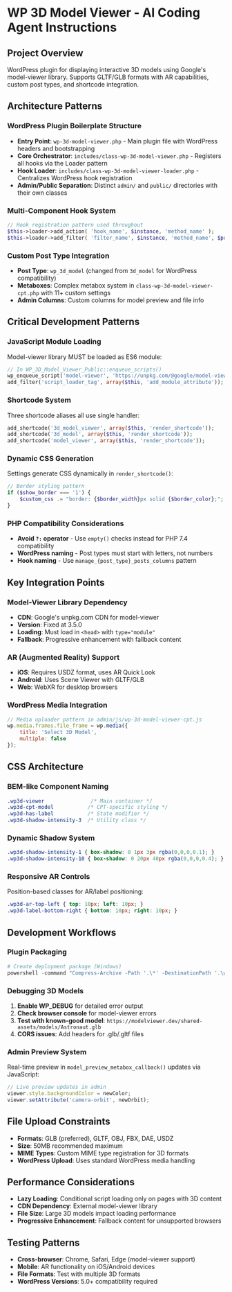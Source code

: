 # WP 3D Model Viewer - AI Coding Agent Instructions

## Project Overview
WordPress plugin for displaying interactive 3D models using Google's model-viewer library. Supports GLTF/GLB formats with AR capabilities, custom post types, and shortcode integration.

## Architecture Patterns

### WordPress Plugin Boilerplate Structure
- **Entry Point**: `wp-3d-model-viewer.php` - Main plugin file with WordPress headers and bootstrapping
- **Core Orchestrator**: `includes/class-wp-3d-model-viewer.php` - Registers all hooks via the Loader pattern
- **Hook Loader**: `includes/class-wp-3d-model-viewer-loader.php` - Centralizes WordPress hook registration
- **Admin/Public Separation**: Distinct `admin/` and `public/` directories with their own classes

### Multi-Component Hook System
```php
// Hook registration pattern used throughout
$this->loader->add_action( 'hook_name', $instance, 'method_name' );
$this->loader->add_filter( 'filter_name', $instance, 'method_name', $priority, $args );
```

### Custom Post Type Integration
- **Post Type**: `wp_3d_model` (changed from `3d_model` for WordPress compatibility)
- **Metaboxes**: Complex metabox system in `class-wp-3d-model-viewer-cpt.php` with 11+ custom settings
- **Admin Columns**: Custom columns for model preview and file info

## Critical Development Patterns

### JavaScript Module Loading
Model-viewer library MUST be loaded as ES6 module:
```php
// In WP_3D_Model_Viewer_Public::enqueue_scripts()
wp_enqueue_script('model-viewer', 'https://unpkg.com/@google/model-viewer/dist/model-viewer.min.js');
add_filter('script_loader_tag', array($this, 'add_module_attribute'));
```

### Shortcode System
Three shortcode aliases all use single handler:
```php
add_shortcode('3d_model_viewer', array($this, 'render_shortcode'));
add_shortcode('3d_model', array($this, 'render_shortcode'));
add_shortcode('model_viewer', array($this, 'render_shortcode'));
```

### Dynamic CSS Generation
Settings generate CSS dynamically in `render_shortcode()`:
```php
// Border styling pattern
if ($show_border === '1') {
    $custom_css .= "border: {$border_width}px solid {$border_color};";
}
```

### PHP Compatibility Considerations
- **Avoid `?:` operator** - Use `empty()` checks instead for PHP 7.4 compatibility
- **WordPress naming** - Post types must start with letters, not numbers
- **Hook naming** - Use `manage_{post_type}_posts_columns` pattern

## Key Integration Points

### Model-Viewer Library Dependency
- **CDN**: Google's unpkg.com CDN for model-viewer
- **Version**: Fixed at 3.5.0
- **Loading**: Must load in `<head>` with `type="module"`
- **Fallback**: Progressive enhancement with fallback content

### AR (Augmented Reality) Support
- **iOS**: Requires USDZ format, uses AR Quick Look
- **Android**: Uses Scene Viewer with GLTF/GLB
- **Web**: WebXR for desktop browsers

### WordPress Media Integration
```javascript
// Media uploader pattern in admin/js/wp-3d-model-viewer-cpt.js
wp.media.frames.file_frame = wp.media({
    title: 'Select 3D Model',
    multiple: false
});
```

## CSS Architecture

### BEM-like Component Naming
```css
.wp3d-viewer               /* Main container */
.wp3d-cpt-model           /* CPT-specific styling */
.wp3d-has-label           /* State modifier */
.wp3d-shadow-intensity-3  /* Utility class */
```

### Dynamic Shadow System
```css
.wp3d-shadow-intensity-1 { box-shadow: 0 1px 3px rgba(0,0,0,0.1); }
.wp3d-shadow-intensity-10 { box-shadow: 0 20px 40px rgba(0,0,0,0.4); }
```

### Responsive AR Controls
Position-based classes for AR/label positioning:
```css
.wp3d-ar-top-left { top: 10px; left: 10px; }
.wp3d-label-bottom-right { bottom: 10px; right: 10px; }
```

## Development Workflows

### Plugin Packaging
```powershell
# Create deployment package (Windows)
powershell -command "Compress-Archive -Path '.\*' -DestinationPath '.\wp-3d-model-viewer-v{version}.zip' -Force"
```

### Debugging 3D Models
1. **Enable WP_DEBUG** for detailed error output
2. **Check browser console** for model-viewer errors
3. **Test with known-good model**: `https://modelviewer.dev/shared-assets/models/Astronaut.glb`
4. **CORS issues**: Add headers for .glb/.gltf files

### Admin Preview System
Real-time preview in `model_preview_metabox_callback()` updates via JavaScript:
```javascript
// Live preview updates in admin
viewer.style.backgroundColor = newColor;
viewer.setAttribute('camera-orbit', newOrbit);
```

## File Upload Constraints
- **Formats**: GLB (preferred), GLTF, OBJ, FBX, DAE, USDZ
- **Size**: 50MB recommended maximum
- **MIME Types**: Custom MIME type registration for 3D formats
- **WordPress Upload**: Uses standard WordPress media handling

## Performance Considerations
- **Lazy Loading**: Conditional script loading only on pages with 3D content
- **CDN Dependency**: External model-viewer library
- **File Size**: Large 3D models impact loading performance
- **Progressive Enhancement**: Fallback content for unsupported browsers

## Testing Patterns
- **Cross-browser**: Chrome, Safari, Edge (model-viewer support)
- **Mobile**: AR functionality on iOS/Android devices
- **File Formats**: Test with multiple 3D formats
- **WordPress Versions**: 5.0+ compatibility required
